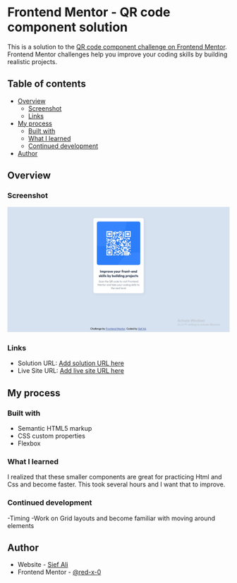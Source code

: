 # Frontend Mentor - QR code component solution

This is a solution to the [QR code component challenge on Frontend Mentor](https://www.frontendmentor.io/challenges/qr-code-component-iux_sIO_H). Frontend Mentor challenges help you improve your coding skills by building realistic projects. 

## Table of contents

- [Overview](#overview)
  - [Screenshot](#screenshot)
  - [Links](#links)
- [My process](#my-process)
  - [Built with](#built-with)
  - [What I learned](#what-i-learned)
  - [Continued development](#continued-development)
- [Author](#author)


## Overview

### Screenshot

![](images/screenshot.jpg)


### Links

- Solution URL: [Add solution URL here](https://github.com/red-x-0/QR-code-component)
- Live Site URL: [Add live site URL here](https://your-live-site-url.com)

## My process

### Built with

- Semantic HTML5 markup
- CSS custom properties
- Flexbox

### What I learned

I realized that these smaller components are great for practicing Html and Css and become faster. This took several hours and I want that to improve. 


### Continued development

-Timing
-Work on Grid layouts and become familiar with moving around elements

## Author

- Website - [Sief Ali](https://github.com/red-x-0)
- Frontend Mentor - [@red-x-0](https://www.frontendmentor.io/profile/red-x-0)

